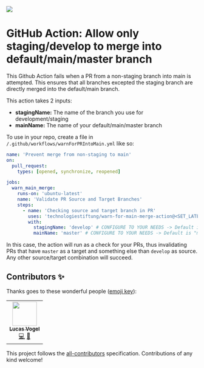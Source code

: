 ![](https://img.shields.io/badge/Build%20with%20%E2%9D%A4%EF%B8%8F-at%20Technologiesitftung%20Berlin-blue)

# GitHub Action: Allow only staging/develop to merge into default/main/master branch
This Github Action fails when a PR from a non-staging branch into main is attempted.
This ensures that all branches excepted the staging branch are directly merged into the default/main branch.

This action takes 2 inputs:
- **stagingName:** The name of the branch you use for development/staging
- **mainName:** The name of your default/main/master branch

To use in your repo, create a file in `/.github/workflows/warnForPRIntoMain.yml` like so:

```yml
name: 'Prevent merge from non-staging to main'
on:
  pull_request:
    types: [opened, synchronize, reopened]

jobs:
  warn_main_merge:
    runs-on: 'ubuntu-latest'
    name: 'Validate PR Source and Target Branches'
    steps:
      - name: 'Checking source and target branch in PR'
        uses: 'technologiestiftung/warn-for-main-merge-action@<SET_LATEST_VERSION_HERE>'
        with:
          stagingName: 'develop' # CONFIGURE TO YOUR NEEDS -> Default is "staging"
          mainName: 'master' # CONFIGURE TO YOUR NEEDS -> Default is "main"

```

In this case, the action will run as a check for your PRs, thus invalidating PRs that have `master` as a target and something else than `develop` as source. Any other source/target combination will succeed.

## Contributors ✨

Thanks goes to these wonderful people ([emoji key](https://allcontributors.org/docs/en/emoji-key)):

<!-- ALL-CONTRIBUTORS-LIST:START - Do not remove or modify this section -->
<!-- prettier-ignore-start -->
<!-- markdownlint-disable -->
<table>
  <tr>
    <td align="center"><a href="https://github.com/vogelino"><img src="https://avatars.githubusercontent.com/u/2759340?v=4?s=64" width="64px;" alt=""/><br /><sub><b>Lucas Vogel</b></sub></a><br /><a href="https://github.com/technologiestiftung/warn-for-main-merge-action/commits?author=vogelino" title="Code">💻</a> <a href="https://github.com/technologiestiftung/warn-for-main-merge-action/commits?author=vogelino" title="Documentation">📖</a></td>
  </tr>
</table>

<!-- markdownlint-restore -->
<!-- prettier-ignore-end -->

<!-- ALL-CONTRIBUTORS-LIST:END -->

This project follows the [all-contributors](https://github.com/all-contributors/all-contributors) specification. Contributions of any kind welcome!